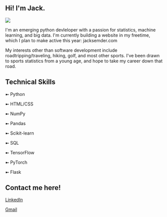 ## Hi! I'm Jack.

![](https://user-images.githubusercontent.com/38842653/176035983-91865ac5-8c21-4d38-8c27-f99eb7d21c0c.png)

I'm an emerging python devleloper with a passion for statistics, machine learning, and big data. I'm currently building a website in my freetime, which I plan to make active this year: jacksemder.com 

My interests other than software development include roadtripping/traveling, hiking, golf, and most other sports. I've been drawn to sports statistics from a young age, and hope to take my career down that road. 

## Technical Skills
➼ Python

➼ HTML/CSS

➼ NumPy

➼ Pandas

➼ Scikit-learn

➼ SQL

➼ TensorFlow

➼ PyTorch

➼ Flask


## Contact me here! 
[LinkedIn](https://www.linkedin.com/in/jacksemder/)   

[Gmail](mailto:jacksemder@gmail.com)
